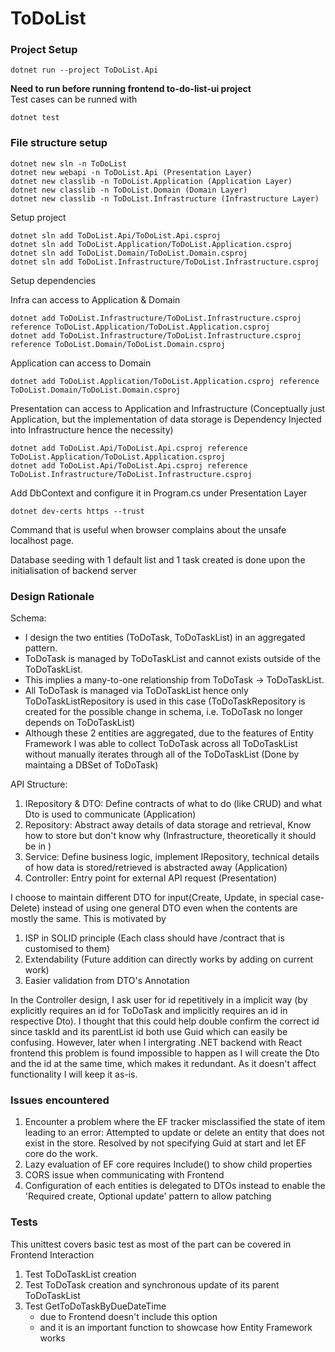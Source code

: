 # ToDoList

### Project Setup
```
dotnet run --project ToDoList.Api
```
**Need to run before running frontend to-do-list-ui project**<br/>
Test cases can be runned with 
```
dotnet test
```

### File structure setup
```
dotnet new sln -n ToDoList
dotnet new webapi -n ToDoList.Api (Presentation Layer)
dotnet new classlib -n ToDoList.Application (Application Layer)
dotnet new classlib -n ToDoList.Domain (Domain Layer)
dotnet new classlib -n ToDoList.Infrastructure (Infrastructure Layer)
```
Setup project
```
dotnet sln add ToDoList.Api/ToDoList.Api.csproj
dotnet sln add ToDoList.Application/ToDoList.Application.csproj
dotnet sln add ToDoList.Domain/ToDoList.Domain.csproj
dotnet sln add ToDoList.Infrastructure/ToDoList.Infrastructure.csproj
```
Setup dependencies

Infra can access to Application & Domain
```
dotnet add ToDoList.Infrastructure/ToDoList.Infrastructure.csproj reference ToDoList.Application/ToDoList.Application.csproj
dotnet add ToDoList.Infrastructure/ToDoList.Infrastructure.csproj reference ToDoList.Domain/ToDoList.Domain.csproj

```
Application can access to Domain
```
dotnet add ToDoList.Application/ToDoList.Application.csproj reference ToDoList.Domain/ToDoList.Domain.csproj
```
Presentation can access to Application and Infrastructure (Conceptually just Application, but the implementation of data storage is Dependency Injected into Infrastructure hence the necessity)
```
dotnet add ToDoList.Api/ToDoList.Api.csproj reference ToDoList.Application/ToDoList.Application.csproj
dotnet add ToDoList.Api/ToDoList.Api.csproj reference ToDoList.Infrastructure/ToDoList.Infrastructure.csproj
```

Add DbContext and configure it in Program.cs under Presentation Layer

```
dotnet dev-certs https --trust
```
Command that is useful when browser complains about the unsafe localhost page.

Database seeding with 1 default list and 1 task created is done upon the initialisation of backend server 

### Design Rationale
Schema:
- I design the two entities (ToDoTask, ToDoTaskList) in an aggregated pattern.
- ToDoTask is managed by ToDoTaskList and cannot exists outside of the ToDoTaskList.
- This implies a many-to-one relationship from ToDoTask -> ToDoTaskList.
- All ToDoTask is managed via ToDoTaskList hence only ToDoTaskListRepository is used in this case (ToDoTaskRepository is created for the possible change in schema, i.e. ToDoTask no longer depends on ToDoTaskList)
- Although these 2 entities are aggregated, due to the features of Entity Framework I was able to collect ToDoTask across all ToDoTaskList without manually iterates through all of the ToDoTaskList (Done by maintaing a DBSet of ToDoTask)


API Structure:
1. IRepository & DTO: Define contracts of what to do (like CRUD) and what Dto is used to communicate (Application)
2. Repository: Abstract away details of data storage and retrieval, Know how to store but don't know why (Infrastructure, theoretically it should be in )
3. Service: Define business logic, implement IRepository, technical details of how data is stored/retrieved is abstracted away (Application)
4. Controller: Entry point for external API request (Presentation) 

I choose to maintain different DTO for input(Create, Update, in special case-Delete) instead of using one general DTO even when the contents are mostly the same.
This is motivated by 
1. ISP in SOLID principle (Each class should have /contract that is customised to them)
2. Extendability (Future addition can directly works by adding on current work)
3. Easier validation from DTO's Annotation

In the Controller design, I ask user for id repetitively in a implicit way (by explicitly requires an id for ToDoTask and implicitly requires an id in respective Dto). I thought that this could help double confirm the correct id since taskId and its parentList id both use Guid which can easily be confusing. However, later when I intergrating .NET backend with React frontend this problem is found impossible to happen as I will create the Dto and the id at the same time, which makes it redundant. As it doesn't affect functionality I will keep it as-is.

### Issues encountered
1. Encounter a problem where the EF tracker misclassified the state of item leading to an error: Attempted to update or delete an entity that does not exist in the store.
Resolved by not specifying Guid at start and let EF core do the work.
2. Lazy evaluation of EF core requires Include() to show child properties
3. CORS issue when communicating with Frontend
4. Configuration of each entities is delegated to DTOs instead to enable the 'Required create, Optional update' pattern to allow patching

### Tests
This unittest covers basic test as most of the part can be covered in Frontend Interaction
1. Test ToDoTaskList creation
2. Test ToDoTask creation and synchronous update of its parent ToDoTaskList
3. Test GetToDoTaskByDueDateTime
    - due to Frontend doesn't include this option
    - and it is an important function to showcase how Entity Framework works

